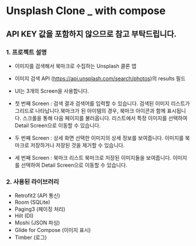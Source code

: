 # Unsplash Clone _ with compose

## API KEY 값을 포함하지 않으므로 참고 부탁드립니다.

### 1. 프로젝트 설명
* 이미지를 검색해서 북마크로 수집하는 Unsplash 클론 앱

* 이미지 검색 API (https://api.unsplash.com/search/photos)의 results 필드

* UI는 3개의 Screen을 사용합니다.
* 첫 번째 Screen : 검색 결과
검색어를 입력할 수 있습니다.
검색된 이미지 리스트가 그리드로 나타납니다.북마크가 된 아이템의 경우, 북마크 아이콘과 함께 표시됩니다.
스크롤을 통해 다음 페이지를 불러옵니다.
리스트에서 특정 이미지를 선택하여 Detail Screen으로 이동할 수 있습니다.

* 두 번째 Screen : 상세 화면 
선택한 이미지의 상세 정보를 보여줍니다.
이미지를 북마크로 저장하거나 저장된 것을 제거할 수 있습니다.

* 세 번째 Screen : 북마크 리스트
북마크로 저장된 이미지들을 보여줍니다.
이미지를 선택하여 Detail Screen으로 이동할 수 있습니다.


### 2. 사용된 라이브러리
* Retrofit2 (API 통신)
* Room (SQLite)
* Paging3 (페이징 처리)
* Hilt (DI)
* Moshi (JSON 파싱)
* Glide for Compose (이미지 표시)
* Timber (로그)
